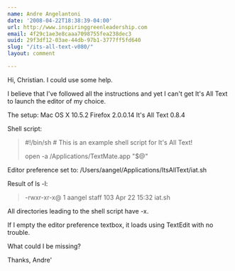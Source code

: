 ```yaml
---
name: Andre Angelantoni
date: '2008-04-22T18:38:39-04:00'
url: http://www.inspiringgreenleadership.com
email: 4f29c1ae3e8caaa7098755fea238dec3
uuid: 29f3df12-03ae-44db-97b1-3777ff5fd640
slug: "/its-all-text-v080/"
layout: comment

---
```


Hi, Christian. I could use some help.

I believe that I've followed all the instructions and yet I can't get It's All Text to launch the editor of my choice.

The setup:
Mac OS X 10.5.2
Firefox 2.0.0.14
It's All Text 0.8.4

Shell script:
<blockquote>#!/bin/sh
# This is an example shell script for It's All Text!

open -a /Applications/TextMate.app "$@"</blockquote>

Editor preference set to:
/Users/aangel/Applications/ItsAllText/iat.sh

Result of ls -l:
<blockquote>-rwxr-xr-x@ 1 aangel  staff  103 Apr 22 15:32 iat.sh</blockquote>

All directories leading to the shell script have -x.

If I empty the editor preference textbox, it loads using TextEdit with no trouble.

What could I be missing?

Thanks,
Andre'
